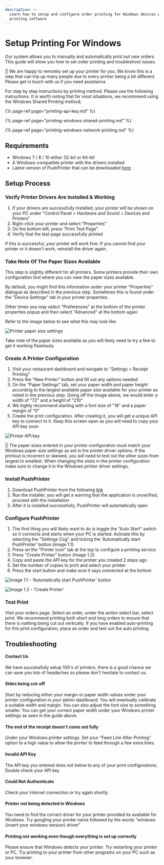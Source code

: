 ```yaml
---
description: >-
  Learn how to setup and configure order printing for Windows devices with our
  printing software
---
```


# Setup Printing For Windows

Our system allows you to manually and automatically print out new orders. This guide will show you how to set order printing and troubleshoot issues.

\|\| We are happy to remotely set up your printer for you. We know this is a step that can trip up many people due to every printer being a bit different. Please get in touch with us if you need assistance

For step by step instructions by printing method. Please use the following instructions. It is worth noting that for most situations, we recommend using the Windows Shared Printing method;

{% page-ref page="printing-api-key.md" %}

{% page-ref page="printing-windows-shared-printing.md" %}

{% page-ref page="printing-windows-network-printing.md" %}

## Requirements

* Windows 7 / 8 / 10 either 32-bit or 64-bit
* A Windows-compatible printer with the drivers installed
* Latest version of PushPrinter that can be downloaded [here](https://www.pushprinter.com)

## Setup Process

### Verify Printer Drivers Are Installed & Working

1. If your drivers are successfully installed, your printer will be shown on your PC under "Control Panel &gt; Hardware and Sound &gt; Devices and Printers"
2. Right-click your printer and select "Properties"
3. On the bottom left, press "Print Test Page". 
4. Verify that the test page successfully printed

If this is successful, your printer will work fine. If you cannot find your printer or it doesn't work, reinstall the driver again.

### Take Note Of The Paper Sizes Available

This step is slightly different for all printers. Some printers provide their own configuration tool where you can view the paper sizes available.

By default, you might find this information under your printer "Properties" dialogue as described in the previous step. Sometimes this is found under the "Device Settings" tab in your printer properties.

Other times you may select "Preferences" at the bottom of the printer properties popup and then select "Advanced" at the bottom again

Refer to the image below to see what this may look like.

![Printer paper size settings](https://storage.crisp.chat/users/helpdesk/website/e903fdb8557a9800/image_1vcnqy8.png)

Take note of the paper sizes available as you will likely need to try a few to get it working flawlessly

### Create A Printer Configuration

1. Visit your restaurant dashboard and navigate to "Settings &gt; Receipt Printing"
2. Press the "New Printer" button and fill out any options needed
3. On the "Paper Settings" tab, set your paper width and paper height according to the largest available paper size available for your printer as noted in the previous step. Going off the image above, we would enter a width of "72" and a height of "210"
4. We highly recommend starting with a font size of "18" and a paper margin of "0"
5. Create the print configuration. After creating it, you will get a unique API key to connect to it. Keep this screen open as you will need to copy your API key soon

![Printer API key](https://storage.crisp.chat/users/helpdesk/website/e903fdb8557a9800/image_bnxer6.png)

\|\| The paper sizes entered in your printer configuration must match your Windows paper size settings as set in the printer driver options. If the printout is incorrect or skewed, you will need to test out the other sizes from largest to smallest. When changing the sizes in the printer configuration make sure to change it in the Windows printer driver settings.

### Install PushPrinter

1. Download PushPrinter from the following [link](https://www.pushprinter.com)
2. Run the installer, you will get a warning that the application is unverified, proceed with the installation
3. After it is installed successfully, PushPrinter will automatically open

### Configure PushPrinter

1. The first thing you will likely want to do is toggle the "Auto Start" switch so it connects and starts when your PC is started.  Activate this by selecting the "Settings Cog" and ticking the 'Automatically start PushPrinter' button \(image 1.1\).
2. Press on the "Printer Icon" tab at the top to configure a printing service
3. Press "Create Printer" button \(image 1.2\).
4. Copy and paste the API key for the printer you created 2 steps ago
5. Set the number of copies to print and select your printer
6. Press the start button and make sure it says connected at the bottom

![Image 1.1 - &apos;Automatically start PushPrinter&apos; button](../../.gitbook/assets/pushprinter-settings.png)

![Image 1.2 - &apos;Create Printer&apos;](../../.gitbook/assets/create-printer-pushprinter.png)

### Test Print

Visit your orders page. Select an order, under the action select bar, select print. We recommend printing both short and long orders to ensure that there is nothing being cut out vertically. If you have enabled auto-printing for this print configuration, place an order and test out the auto printing

## Troubleshooting

#### Contact Us

We have successfully setup 100's of printers, there is a good chance we can save you lots of headaches so please don't hesitate to contact us.

#### Sides being cut-off

Start by reducing either your margin or paper width values under your printer configuration in your admin dashboard. You will eventually calibrate a suitable width and margin. You can also adjust the font size to something smaller. You can get your correct paper width under your Windows printer settings as seen in the guide above.

#### The end of the receipt doesn't come out fully

Under your Windows printer settings. Set your "Feed Line After Printing" option to a high value to allow the printer to feed through a few extra lines.

#### Invalid API Key

The API key you entered does not below to any of your print configurations. Double check your API key

#### Could Not Authenticate

Check your internet connection or try again shortly

#### Printer not being detected in Windows

You need to find the correct driver for your printer provided its available for Windows. Try googling your printer name followed by the words "windows {insert your windows version} driver"

#### Printing not working even though everything is set up correctly

Please ensure that Windows detects your printer. Try restarting your printer or PC. Try printing to your printer from other programs on your PC such as your browser.


